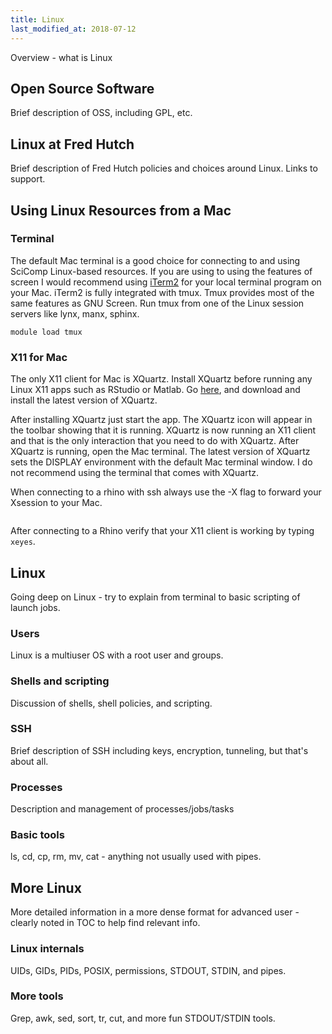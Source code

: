 ```yaml
---
title: Linux
last_modified_at: 2018-07-12
---
```


Overview - what is Linux
## Open Source Software
Brief description of OSS, including GPL, etc.
## Linux at Fred Hutch
Brief description of Fred Hutch policies and choices around Linux.
Links to support.

## Using Linux Resources from a Mac
### Terminal
The default Mac terminal is a good choice for connecting to and using SciComp Linux-based resources. If you are using to using the features of screen I would recommend using [iTerm2](https://www.iterm2.com/) for your local terminal program on your Mac.  iTerm2 is fully integrated with tmux. Tmux provides most of the same features as GNU Screen.  Run tmux from one of the Linux session servers like lynx, manx, sphinx.
```
module load tmux
```


### X11 for Mac
The only X11 client for Mac is XQuartz. Install XQuartz before running any Linux X11 apps such as RStudio or Matlab. Go [here](http://xquartz.macosforge.org), and download and install the latest version of XQuartz.

After installing XQuartz just start the app. The XQuartz icon will appear in the toolbar showing that it is running. XQuartz is now running an X11 client and that is the only interaction that you need to do with XQuartz. After XQuartz is running, open the Mac terminal. The latest version of XQuartz sets the DISPLAY environment with the default Mac terminal window.  I do not recommend using the terminal that comes with XQuartz.

When connecting to a rhino with ssh always use the -X flag to forward your Xsession to your Mac.

```ssh -X jfdey@rhino2
```
After connecting to a Rhino verify that your X11 client is working by typing
`xeyes`.


## Linux
Going deep on Linux - try to explain from terminal to basic scripting of launch jobs.
### Users
Linux is a multiuser OS with a root user and groups.
### Shells and scripting
Discussion of shells, shell policies, and scripting.
### SSH
Brief description of SSH including keys, encryption, tunneling, but that's about all.
### Processes
Description and management of processes/jobs/tasks
### Basic tools
ls, cd, cp, rm, mv, cat - anything not usually used with pipes.

## More Linux
More detailed information in a more dense format for advanced user - clearly noted in TOC to help find relevant info.
### Linux internals
UIDs, GIDs, PIDs, POSIX, permissions, STDOUT, STDIN, and pipes.
### More tools
Grep, awk, sed, sort, tr, cut, and more fun STDOUT/STDIN tools.
